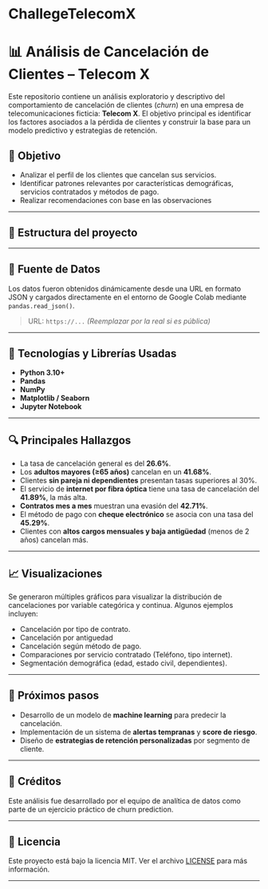 # ChallegeTelecomX
# 📊 Análisis de Cancelación de Clientes – Telecom X

Este repositorio contiene un análisis exploratorio y descriptivo del comportamiento de cancelación de clientes (*churn*) en una empresa de telecomunicaciones ficticia: **Telecom X**. El objetivo principal es identificar los factores asociados a la pérdida de clientes y construir la base para un modelo predictivo y estrategias de retención.


## 🎯 Objetivo

- Analizar el perfil de los clientes que cancelan sus servicios.
- Identificar patrones relevantes por características demográficas, servicios contratados y métodos de pago.
- Realizar recomendaciones con base en las observaciones
---

## 📂 Estructura del proyecto



---

## 🔗 Fuente de Datos

Los datos fueron obtenidos dinámicamente desde una URL en formato JSON y cargados directamente en el entorno de Google Colab mediante `pandas.read_json()`.

> URL: `https://...` *(Reemplazar por la real si es pública)*

---

## 🧪 Tecnologías y Librerías Usadas

- **Python 3.10+**
- **Pandas**
- **NumPy**
- **Matplotlib / Seaborn**
- **Jupyter Notebook**

---

## 🔍 Principales Hallazgos

- La tasa de cancelación general es del **26.6%**.
- Los **adultos mayores (≥65 años)** cancelan en un **41.68%**.
- Clientes **sin pareja ni dependientes** presentan tasas superiores al 30%.
- El servicio de **internet por fibra óptica** tiene una tasa de cancelación del **41.89%**, la más alta.
- **Contratos mes a mes** muestran una evasión del **42.71%**.
- El método de pago con **cheque electrónico** se asocia con una tasa del **45.29%**.
- Clientes con **altos cargos mensuales y baja antigüedad** (menos de 2 años) cancelan más.

---

## 📈 Visualizaciones

Se generaron múltiples gráficos para visualizar la distribución de cancelaciones por variable categórica y continua. Algunos ejemplos incluyen:

- Cancelación por tipo de contrato.
- Cancelación por antiguedad
- Cancelación según método de pago.
- Comparaciones por servicio contratado (Teléfono, tipo internet).
- Segmentación demográfica (edad, estado civil, dependientes).

---

## 🚀 Próximos pasos

- Desarrollo de un modelo de **machine learning** para predecir la cancelación.
- Implementación de un sistema de **alertas tempranas** y **score de riesgo**.
- Diseño de **estrategias de retención personalizadas** por segmento de cliente.

---

## 📌 Créditos

Este análisis fue desarrollado por el equipo de analítica de datos como parte de un ejercicio práctico de churn prediction.

---

## 📄 Licencia

Este proyecto está bajo la licencia MIT. Ver el archivo [LICENSE](LICENSE) para más información.

---
